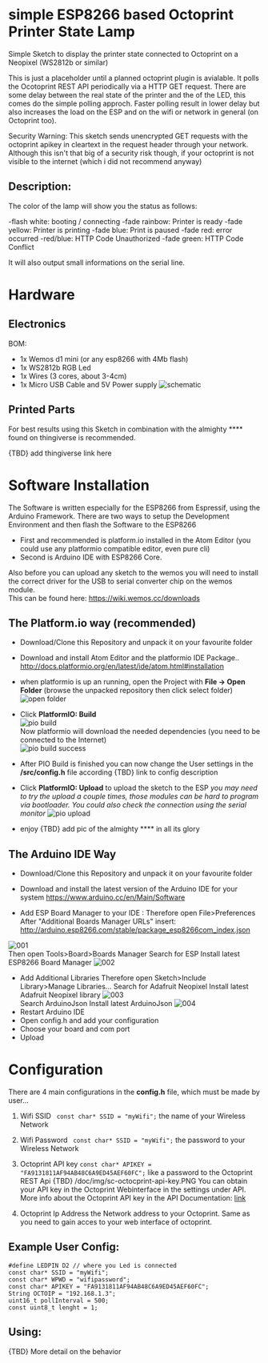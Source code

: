 

# simple ESP8266 based Octoprint Printer State Lamp

Simple Sketch to display the printer state connected to Octoprint on a Neopixel (WS2812b or similar)

This is just a placeholder until a planned octoprint plugin is avialable. It polls the Ocotoprint REST API periodically via a HTTP GET request. There are some delay between the real state of the printer and the of the LED, this comes do the simple polling approch. Faster polling result in lower delay but also increases the load on the ESP and on the wifi or network in general (on Octoprint too).

Security Warning:
This sketch sends unencrypted GET requests with the octoprint apikey in cleartext in the request header through your network. Although this isn't that big of a security risk though, if your octoprint is not visible to the internet (which i did not recommend anyway)

## Description:
The color of the lamp will show you the status as follows:

-flash white: booting / connecting 
-fade rainbow: Printer is ready
-fade yellow: Printer is printing
-fade blue: Print is paused
-fade red: error occurred
-red/blue: HTTP Code Unauthorized
-fade green: HTTP Code Conflict

It will also output small informations on the serial line.

# Hardware


## Electronics

BOM:
* 1x Wemos d1 mini (or any esp8266 with 4Mb flash)
* 1x WS2812b RGB Led
* 1x Wires (3 cores, about 3-4cm)
* 1x Micro USB Cable and 5V Power supply
![schematic](https://raw.githubusercontent.com/FrYakaTKoP/simple-octo-ws2812/master/doc/electronics/sch/)


## Printed Parts

For best results using this Sketch in combination with the almighty **** found on thingiverse is recommended.

{TBD} add thingiverse link here

# Software Installation

The Software is written especially for the ESP8266 from Espressif, using the Arduino Framework.
There are two ways to setup the Development Environment and then flash the Software to the ESP8266

* First and recommended is platform.io installed in the Atom Editor (you could use any platformio compatible editor, even pure cli)
* Second is Arduino IDE with ESP8266 Core.


Also before you can upload any sketch to the wemos you will need to install the correct driver for the USB to serial converter chip on the wemos module.  
This can be found here:
https://wiki.wemos.cc/downloads

## The Platform.io way (recommended)

* Download/Clone this Repository and unpack it on your favourite folder
* Download and install Atom Editor and the platformio IDE Package..
	http://docs.platformio.org/en/latest/ide/atom.html#installation

* when platformio is up an running, open the Project with **File -> Open Folder** (browse the unpacked repository then click select folder)  
![open folder](https://raw.githubusercontent.com/FrYakaTKoP/simple-octo-ws2812/master/doc/img/sc\_pio\_openfolder.png)

* Click **PlatformIO: Build**  
![pio build](https://raw.githubusercontent.com/FrYakaTKoP/simple-octo-ws2812/master/doc/img/sc_pio_build.png)  
 Now platformio will download the needed dependencies (you need to be connected to the Internet)  
![pio build success](https://raw.githubusercontent.com/FrYakaTKoP/simple-octo-ws2812/master/doc/img/sc_pio_build_success.png)

* After PIO Build is finished you can now change the User settings in the **/src/config.h** file according {TBD} link to config description
* Click **PlatformIO: Upload** to upload the sketch to the ESP
  *you may need to try the upload a couple times, those modules can be hard to program via bootloader. You could also check the connection using the serial monitor*
	![pio upload](https://raw.githubusercontent.com/FrYakaTKoP/simple-octo-ws2812/master/doc/img/sc_pio_upload.png)
* enjoy
{TBD} add pic of the almighty **** in all its glory

## The Arduino IDE Way

* Download/Clone this Repository and unpack it on your favourite folder
*  Download and install the latest version of the Arduino IDE  for your system  https://www.arduino.cc/en/Main/Software

* Add ESP Board Manager to your IDE  :
	Therefore open File>Preferences
	After "Additional Boards Manager URLs" insert: http://arduino.esp8266.com/stable/package_esp8266com_index.json

![001](https://raw.githubusercontent.com/FrYakaTKoP/simple-octo-ws2812/master/doc/img/001.png)  
	Then open Tools>Board>Boards Manager
	Search for ESP
	Install latest ESP8266 Board Manager
	![002](https://raw.githubusercontent.com/FrYakaTKoP/simple-octo-ws2812/master/doc/img/002.png)

* Add Additional Libraries
	Therefore open Sketch>Include Library>Manage Libraries...
	Search for Adafruit Neopixel
	Install latest Adafruit Neopixel library
	![003](https://raw.githubusercontent.com/FrYakaTKoP/simple-octo-ws2812/master/doc/img/003.png)  
	Search ArduinoJson
	Install latest ArduinoJson	![004](https://raw.githubusercontent.com/FrYakaTKoP/simple-octo-ws2812/master/doc/img/004.png)
* Restart Arduino IDE
* Open config.h and add your configuration
* Choose your board and com port
* Upload

# Configuration

There are 4 main configurations in the **config.h** file, which must be made by user...
1. Wifi SSID
	``` const char* SSID = "myWifi";```
	the name of your Wireless Network

2. Wifi Password
	``` const char* SSID = "myWifi";```
	the password to your Wireless Network

3. Octoprint API key
```const char* APIKEY = "FA9131811AF94AB48C6A9ED45AEF60FC";```
	like a password to the Octoprint REST Api
	{TBD} /doc/img/sc-octocprint-api-key.PNG
	You can obtain your API key in the Octoprint Webinterface in the settings under API.
	More info about the Octoprint API key in the API Documentation: [link](http://docs.octoprint.org/en/master/api/general.html#authorization)

4. Octoprint Ip Address
	the Network address to your Octoprint. Same as you need to gain acces to your web interface of octoprint.

## Example User Config:

```
#define LEDPIN D2 // where you Led is connected
const char* SSID = "myWifi";
const char* WPWD = "wifipassword";
const char* APIKEY = "FA9131811AF94AB48C6A9ED45AEF60FC";
String OCTOIP = "192.168.1.3";
uint16_t pollInterval = 500;
const uint8_t lenght = 1;
```

## Using:

{TBD} More detail on the behavior
